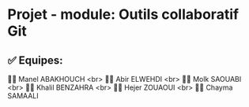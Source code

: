 # Projet - module: Outils collaboratif Git

## ✅️ Equipes:

:woman_technologist: Manel ABAKHOUCH <br\>
:woman_technologist: Abir ELWEHDI <br\>
:woman_technologist: Molk SAOUABI <br\>
:technologist: Khalil BENZAHRA <br\>
:woman_technologist: Hejer ZOUAOUI <br\>
:woman_technologist: Chayma SAMAALI
